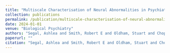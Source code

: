 ```yaml
---
title: "Multiscale Characterisation of Neural Abnormalities in Psychiatric Disorders"
collection: publications
permalink: /publication/multiscale-characterisation-of-neural-abnormalities-in-psychiatric-disorders
date: 2024-01-01
venue: "Biological Psychiatry"
authors: "Segal, Ashlea and Smith, Robert E and Oldham, Stuart and Chopra, Sidhant and Parkes, Linden and Aquino, Kevin and Kia, Seyed Mostafa and Wolfers, Thomas and Franke, Barbara and Hoogman, Martine and others"
paperurl: ""
citation: "Segal, Ashlea and Smith, Robert E and Oldham, Stuart and Chopra, Sidhant and Parkes, Linden and Aquino, Kevin and Kia, Seyed Mostafa and Wolfers, Thomas and Franke, Barbara and Hoogman, Martine and others (2024). Multiscale Characterisation of Neural Abnormalities in Psychiatric Disorders. Biological Psychiatry."
---
```

